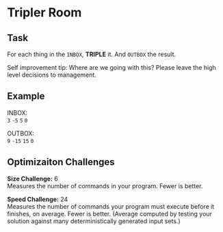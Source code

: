 
# Tripler Room

## Task

For each thing in the `INBOX`, **TRIPLE** it. And `OUTBOX` the result.

Self improvement tip: Where are we going with this? Please leave the high level decisions to management.

## Example

INBOX:  
`3` `-5` `5` `0`

OUTBOX:  
`9` `-15` `15` `0`

## Optimizaiton Challenges

**Size Challenge:** 6  
Measures the number of commands in your program. Fewer is better.

**Speed Challenge:** 24  
Measures the number of commands your program must execute before it finishes, on average. Fewer is better. (Average computed by testing your solution against many deterministically generated input sets.)

